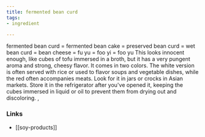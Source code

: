 ```yaml
---
title: fermented bean curd
tags:
- ingredient

---
```

fermented bean curd = fermented bean cake = preserved bean curd = wet bean curd = bean cheese = fu yu = foo yi = foo yu This looks innocent enough, like cubes of tofu immersed in a broth, but it has a very pungent aroma and strong, cheesy flavor. It comes in two colors. The white version is often served with rice or used to flavor soups and vegetable dishes, while the red often accompanies meats. Look for it in jars or crocks in Asian markets. Store it in the refrigerator after you've opened it, keeping the cubes immersed in liquid or oil to prevent them from drying out and discoloring. ,

### Links

* [[soy-products]]
